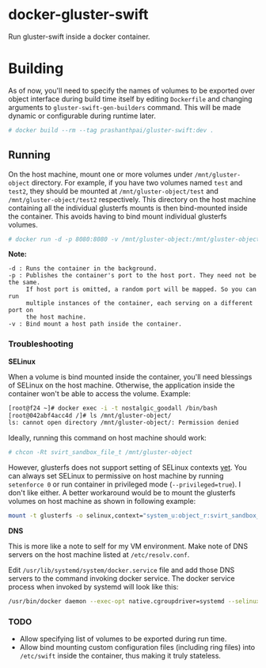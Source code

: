 # docker-gluster-swift
Run gluster-swift inside a docker container.

# Building

As of now, you'll need to specify the names of volumes to be exported over
object interface during build time itself by editing `Dockerfile` and changing
arguments to `gluster-swift-gen-builders` command. This will be made dynamic
or configurable during runtime later.

```bash
# docker build --rm --tag prashanthpai/gluster-swift:dev .
```

## Running

On the host machine, mount one or more volumes under `/mnt/gluster-object`
directory. For example, if you have two volumes named `test` and `test2`, they
should be mounted at `/mnt/gluster-object/test` and `/mnt/gluster-object/test2`
respectively. This directory on the host machine containing all the individual
glusterfs mounts is then bind-mounted inside the container. This avoids having
to bind mount individual glusterfs volumes.

```bash
# docker run -d -p 8080:8080 -v /mnt/gluster-object:/mnt/gluster-object prashanthpai/gluster-swift:dev
```

**Note:**

~~~
-d : Runs the container in the background.
-p : Publishes the container's port to the host port. They need not be the same.
     If host port is omitted, a random port will be mapped. So you can run
     multiple instances of the container, each serving on a different port on
     the host machine.
-v : Bind mount a host path inside the container.
~~~

### Troubleshooting

**SELinux**

When a volume is bind mounted inside the container, you'll need blessings of
SELinux on the host machine. Otherwise, the application inside the container
won't be able to access the volume. Example:

```bash
[root@f24 ~]# docker exec -i -t nostalgic_goodall /bin/bash
[root@042abf4acc4d /]# ls /mnt/gluster-object/
ls: cannot open directory /mnt/gluster-object/: Permission denied
```

Ideally, running this command on host machine should work:

```bash
# chcon -Rt svirt_sandbox_file_t /mnt/gluster-object
```

However, glusterfs does not support setting of SELinux contexts [yet][1].
You can always set SELinux to permissive on host machine by running
`setenforce 0` or run container in privileged mode (`--privileged=true`).
I don't like either. A better workaround would be to mount the glusterfs
volumes on host machine as shown in following example:

[1]: https://bugzilla.redhat.com/show_bug.cgi?id=1252627

```bash
mount -t glusterfs -o selinux,context="system_u:object_r:svirt_sandbox_file_t:s0" `hostname`:test /mnt/gluster-object/test
```

**DNS**

This is more like a note to self for my VM environment. Make note of DNS
servers on the host machine listed at `/etc/resolv.conf`.

Edit `/usr/lib/systemd/system/docker.service` file and add those DNS servers
to the command invoking docker service. The docker service process when
invoked by systemd will look like this:

```bash
/usr/bin/docker daemon --exec-opt native.cgroupdriver=systemd --selinux-enabled --log-driver=journald --dns 10.75.5.25 --dns 10.68.5.26 --dns 10.38.5.26
```


### TODO

* Allow specifying list of volumes to be exported during run time.
* Allow bind mounting custom configuration files (including ring files)
  into `/etc/swift` inside the container, thus making it truly stateless.
